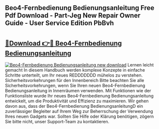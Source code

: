 ## Beo4-Fernbedienung Bedienungsanleitung Free Pdf Download - Part-Jeg New Repair Owner Guide - User Service Edition PbBvh

# <h2><a href="http://df1h488.blite.top/?on=Beo4-Fernbedienung+Bedienungsanleitung">🔗Download 👉🔴 Beo4-Fernbedienung Bedienungsanleitung</a></h2>

[![Beo4-Fernbedienung Bedienungsanleitung new download](https://i.imgur.com/lujVjoI.png)](http://df1h488.blite.top/?on=Beo4-Fernbedienung+Bedienungsanleitung)
Lernen leicht gemacht In diesem Handbuch werden komplexe Konzepte in einfache Schritte unterteilt, um Ihr neues REDDDDDDD mühelos zu verstehen. Sicherheitsvorkehrungen für den Innenbereich Bitte beachten Sie alle Sicherheitsvorkehrungen, wenn Sie Ihren neuen Beo4-Fernbedienung Bedienungsanleitung in Innenräumen verwenden. Mit Funktionen wie der Funktionsliste wurde Ihr neues Beo4-Fernbedienung Bedienungsanleitung entwickelt, um die Produktivität und Effizienz zu maximieren. Wir gehen davon aus, dass der Beo4-Fernbedienung BedienungsanleitungD ein zuverlässiger Begleiter auf Ihrem Weg zur Beherrschung der Verwendung Ihres neuen Gadgets war. Sollten Sie Hilfe oder Klärung benötigen, zögern Sie bitte nicht, unser Support-Team zu kontaktieren.
